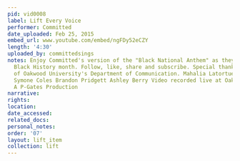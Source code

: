 ```yaml
---
pid: vid0008
label: Lift Every Voice
performer: Committed
date_uploaded: Feb 25, 2015
embed_url: www.youtube.com/embed/ngFDy52eCZY
length: '4:30'
uploaded_by: committedsings
notes: Enjoy Committed's version of the "Black National Anthem" as they commemorate
  Black History month. Follow, like, share and subscribe. Special thanks to the students
  of Oakwood University's Department of Communication. Mahalia Latortue Nkenge Jones
  Symone Coles Brandon Pridgett Ashley Berry Video recorded live at Oakwood University!
  A P-Gates Production
narrative: 
rights: 
location: 
date_accessed: 
related_docs: 
personal_notes: 
order: '07'
layout: lift_item
collection: lift
---
```

